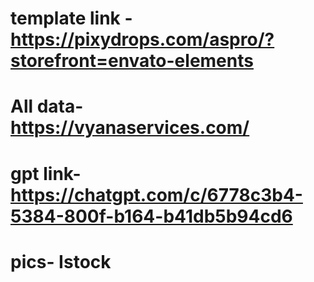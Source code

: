 # template link - https://pixydrops.com/aspro/?storefront=envato-elements

# All data- https://vyanaservices.com/

# gpt link- https://chatgpt.com/c/6778c3b4-5384-800f-b164-b41db5b94cd6

# pics- Istock